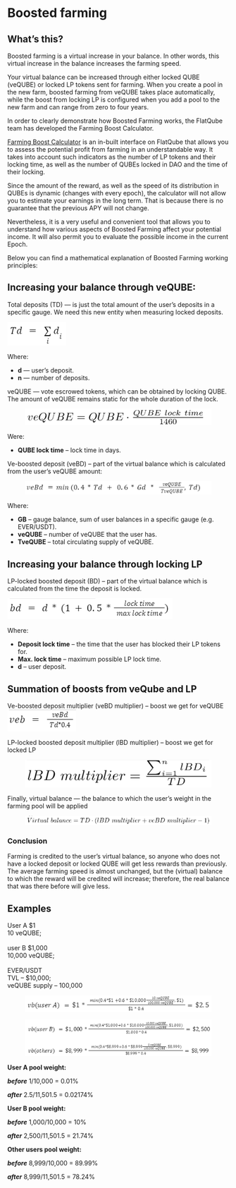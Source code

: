 # Boosted farming

## What’s this?

Boosted farming is a virtual increase in your balance. In other words, this virtual increase in the balance increases the farming speed.

Your virtual balance can be increased through either locked QUBE (veQUBE) or locked LP tokens sent for farming. When you create a pool in the new farm, boosted farming from veQUBE takes place automatically, while the boost from locking LP is configured when you add a pool to the new farm and can range from zero to four years.

In order to clearly demonstrate how Boosted Farming works, the FlatQube team has developed the Farming Boost Calculator.

[Farming Boost Calculator](https://app.flatqube.io/gauges/calc) is an in-built interface on FlatQube that allows you to assess the potential profit from farming in an understandable way. It takes into account such indicators as the number of LP tokens and their locking time, as well as the number of QUBEs locked in DAO and the time of their locking.

Since the amount of the reward, as well as the speed of its distribution in QUBEs is dynamic (changes with every epoch), the calculator will not allow you to estimate your earnings in the long term. That is because there is no guarantee that the previous APY will not change.

Nevertheless, it is a very useful and convenient tool that allows you to understand how various aspects of Boosted Farming affect your potential income. It will also permit you to evaluate the possible income in the current Epoch.

Below you can find a mathematical explanation of Boosted Farming working principles:

## Increasing your balance through veQUBE:

Total deposits (TD) — is just the total amount of the user’s deposits in a specific gauge. We need this new entity when measuring locked deposits.

![](<../../../.gitbook/assets/image (247).png>)

Where:

* **d** — user’s deposit.
* **n** — number of deposits.

veQUBE — vote escrowed tokens, which can be obtained by locking QUBE.\
The amount of veQUBE remains static for the whole duration of the lock.

<figure><img src="../../../.gitbook/assets/image (236).png" alt=""><figcaption></figcaption></figure>

Were:

* **QUBE lock time** – lock time in days.

Ve-boosted deposit (veBD) – part of the virtual balance which is calculated from the user’s veQUBE amount:

<figure><img src="../../../.gitbook/assets/image (225).png" alt=""><figcaption></figcaption></figure>

Where:

* **GB** – gauge balance, sum of user balances in a specific gauge (e.g. EVER/USDT).
* **veQUBE** – number of veQUBE that the user has.
* **TveQUBE** – total circulating supply of veQUBE.

## Increasing your balance through locking LP

LP-locked boosted deposit (BD) – part of the virtual balance which is calculated from the time the deposit is locked.

![](<../../../.gitbook/assets/image (237).png>)

Where:

* **Deposit lock time** – the time that the user has blocked their LP tokens for.
* **Max. lock time** – maximum possible LP lock time.
* **d** – user deposit.

## Summation of boosts from veQube and LP

Ve-boosted deposit multiplier (veBD multiplier) – boost we get for veQUBE\
![](<../../../.gitbook/assets/image (221).png>)

LP-locked boosted deposit multiplier (lBD multiplier) – boost we get for locked LP

<figure><img src="../../../.gitbook/assets/image (234).png" alt=""><figcaption></figcaption></figure>

Finally, virtual balance — the balance to which the user’s weight in the farming pool will be applied

<figure><img src="../../../.gitbook/assets/image (267).png" alt=""><figcaption></figcaption></figure>

### **Conclusion**

Farming is credited to the user’s virtual balance, so anyone who does not have a locked deposit or locked QUBE will get less rewards than previously. The average farming speed is almost unchanged, but the (virtual) balance to which the reward will be credited will increase; therefore, the real balance that was there before will give less.

## Examples

User A $1\
10 veQUBE;\
\
user B $1,000\
10,000 veQUBE;\
\
EVER/USDT\
TVL – $10,000;\
veQUBE supply – 100,000

<figure><img src="../../../.gitbook/assets/image (227).png" alt=""><figcaption></figcaption></figure>

<figure><img src="../../../.gitbook/assets/image (230).png" alt=""><figcaption></figcaption></figure>

**User A pool weight:**

_**before**_ 1/10,000 = 0.01%

_**after**_ 2.5/11,501.5 = 0.02174%

**User B pool weight:**

_**before**_ 1,000/10,000 = 10%

_**after**_ 2,500/11,501.5 = 21.74%

**Other users pool weight:**

_**before**_ 8,999/10,000 = 89.99%

_**after**_ 8,999/11,501.5 = 78.24%

